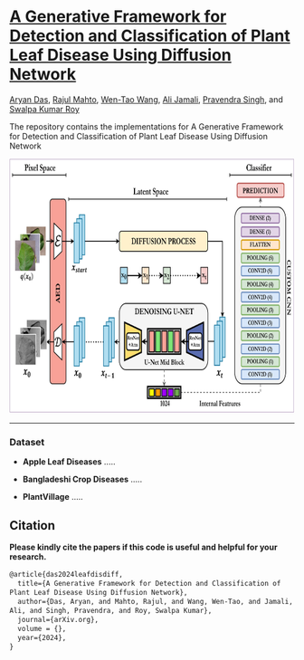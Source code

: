 # [A Generative Framework for Detection and Classification of Plant Leaf Disease Using Diffusion Network]()

[Aryan Das](), [Rajul Mahto](), [Wen-Tao Wang](about:blank), [Ali Jamali](http://www.sfu.ca/geography/about/our-people/profiles/ali-jamali.html), [Pravendra Singh](https://www.iitr.ac.in/~CSE/Pravendra_Singh), and [Swalpa Kumar Roy](https://swalpa.github.io)


The repository contains the implementations for A Generative Framework for Detection and Classification of Plant Leaf Disease Using Diffusion Network


<img src="./model.jpg" width="700" height="450"/>

---------------------
### Dataset

* **Apple Leaf Diseases** .....



* **Bangladeshi Crop Diseases** .....



* **PlantVillage** .....


Citation
---------------------

**Please kindly cite the papers if this code is useful and helpful for your research.**

    @article{das2024leafdisdiff,
      title={A Generative Framework for Detection and Classification of Plant Leaf Disease Using Diffusion Network},
      author={Das, Aryan, and Mahto, Rajul, and Wang, Wen-Tao, and Jamali, Ali, and Singh, Pravendra, and Roy, Swalpa Kumar},
      journal={arXiv.org},
      volume = {},
      year={2024},
    }
